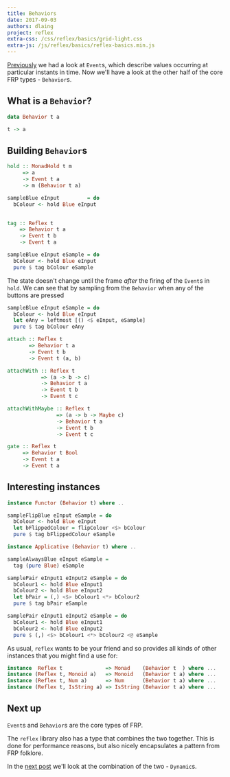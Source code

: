 ```yaml
---
title: Behaviors
date: 2017-09-03
authors: dlaing
project: reflex
extra-css: /css/reflex/basics/grid-light.css
extra-js: /js/reflex/basics/reflex-basics.min.js
---
```


<div id="grid-setup"></div>

[Previously](./events/) we had a look at `Event`s, which describe values occurring at particular instants in time.
Now we'll have a look at the other half of the core FRP types - `Behavior`s.

## What is a `Behavior`?

```haskell
data Behavior t a
```

```haskell
t -> a
```

## Building `Behavior`s

```haskell
hold :: MonadHold t m
     => a
     -> Event t a
     -> m (Behavior t a)
```

```haskell
sampleBlue eInput         = do
  bColour <- hold Blue eInput
 
```

```haskell
tag :: Reflex t 
    => Behavior t a
    -> Event t b
    -> Event t a
```

```haskell
sampleBlue eInput eSample = do
  bColour <- hold Blue eInput
  pure $ tag bColour eSample
```

<div id="basics-behaviors-sampleBlue1"></div>


The state doesn't change until the frame _after_ the firing of the `Event`s in `hold`.
We can see that by sampling from the `Behavior` when any of the buttons are pressed


```haskell
sampleBlue eInput eSample = do
  bColour <- hold Blue eInput
  let eAny = leftmost [() <$ eInput, eSample]
  pure $ tag bColour eAny
```

<div id="basics-behaviors-sampleBlue2"></div>


```haskell
attach :: Reflex t 
       => Behavior t a 
       -> Event t b 
       -> Event t (a, b)
```

```haskell
attachWith :: Reflex t 
           => (a -> b -> c) 
           -> Behavior t a
           -> Event t b
           -> Event t c
```

```haskell
attachWithMaybe :: Reflex t
                => (a -> b -> Maybe c) 
                -> Behavior t a
                -> Event t b
                -> Event t c
```

```haskell
gate :: Reflex t 
     => Behavior t Bool
     -> Event t a
     -> Event t a
```

## Interesting instances

```haskell
instance Functor (Behavior t) where ..
```

```haskell
sampleFlipBlue eInput eSample = do
  bColour <- hold Blue eInput
  let bFlippedColour = flipColour <$> bColour
  pure $ tag bFlippedColour eSample
```

<div id="basics-behaviors-sampleFlipBlue"></div>

```haskell
instance Applicative (Behavior t) where ..
```

```haskell
sampleAlwaysBlue eInput eSample =
  tag (pure Blue) eSample
```

<div id="basics-behaviors-sampleAlwaysBlue"></div>

```haskell
samplePair eInput1 eInput2 eSample = do
  bColour1 <- hold Blue eInput1
  bColour2 <- hold Blue eInput2
  let bPair = (,) <$> bColour1 <*> bColour2
  pure $ tag bPair eSample
```

```haskell
samplePair eInput1 eInput2 eSample = do
  bColour1 <- hold Blue eInput1
  bColour2 <- hold Blue eInput2
  pure $ (,) <$> bColour1 <*> bColour2 <@ eSample
```

<div id="basics-behaviors-samplePair"></div>

As usual, `reflex` wants to be your friend and so provides all kinds of other instances that you might find a use for:

```haskell
instance  Reflex t              => Monad    (Behavior t  ) where ...
instance (Reflex t, Monoid a)   => Monoid   (Behavior t a) where ...
instance (Reflex t, Num a)      => Num      (Behavior t a) where ...
instance (Reflex t, IsString a) => IsString (Behavior t a) where ...
```

## Next up

`Event`s and `Behavior`s are the core types of FRP.

The `reflex` library also has a type that combines the two together.
This is done for performance reasons, but also nicely encapsulates a pattern from FRP folklore.

In the [next post](./dynamics/) we'll look at the combination of the two - `Dynamic`s.
